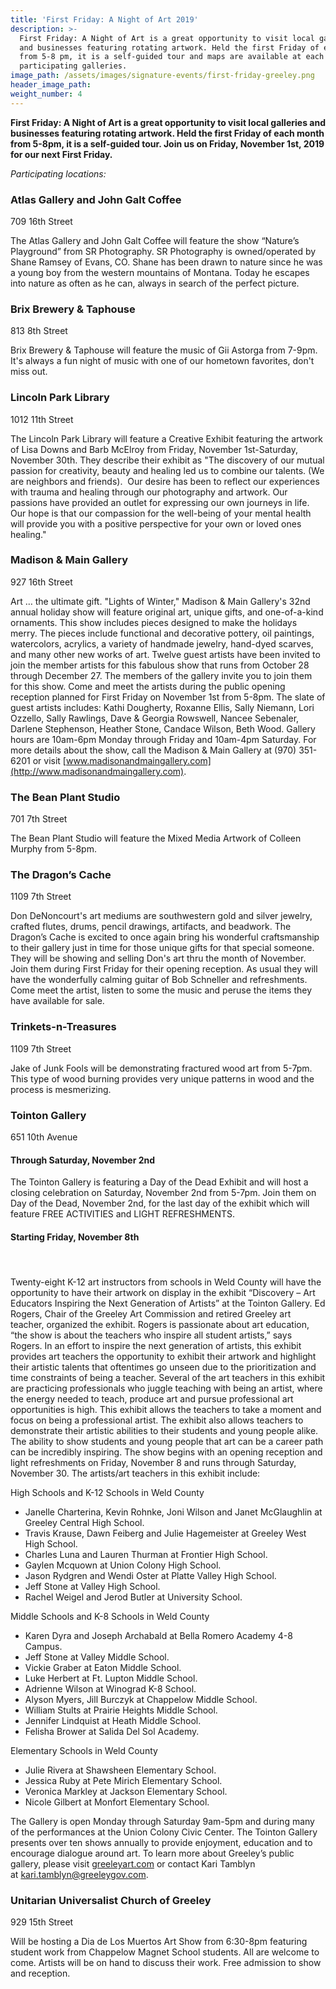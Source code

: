 ```yaml
---
title: 'First Friday: A Night of Art 2019'
description: >-
  First Friday: A Night of Art is a great opportunity to visit local galleries
  and businesses featuring rotating artwork. Held the first Friday of each month
  from 5-8 pm, it is a self-guided tour and maps are available at each of the
  participating galleries.
image_path: /assets/images/signature-events/first-friday-greeley.png
header_image_path:
weight_number: 4
---
```


**First Friday: A Night of Art is a great opportunity to visit local galleries and businesses featuring rotating artwork. Held the first Friday of each month from 5-8pm, it is a self-guided tour. Join us on Friday, November 1st, 2019 for our next First Friday.**

*Participating locations:*

### Atlas Gallery and John Galt Coffee

709 16th Street

The Atlas Gallery and John Galt Coffee will feature the show “Nature’s Playground” from SR Photography. SR Photography is owned/operated by Shane Ramsey of Evans, CO. Shane has been drawn to nature since he was a young boy from the western mountains of Montana. Today he escapes into nature as often as he can, always in search of the perfect picture.&nbsp;

### Brix Brewery & Taphouse

813 8th Street

Brix Brewery & Taphouse will feature the music of Gii Astorga from 7-9pm. It's always a fun night of music with one of our hometown favorites, don't miss out.

### Lincoln Park Library

1012 11th Street

The Lincoln Park Library will feature a Creative Exhibit featuring the artwork of Lisa Downs and Barb McElroy from Friday, November 1st-Saturday, November 30th. They describe their exhibit as "The discovery of our mutual passion for creativity, beauty and healing led us to combine our talents. (We are neighbors and friends).&nbsp; Our desire has been to reflect our experiences with trauma and healing through our photography and artwork. Our passions have provided an outlet for expressing our own journeys in life. Our hope is that our compassion for the well-being of your mental health will provide you with a positive perspective for your own or loved ones healing."&nbsp;

### Madison & Main Gallery

927 16th Street

Art … the ultimate gift. "Lights of Winter," Madison & Main Gallery's 32nd annual holiday show will feature original art, unique gifts, and one-of-a-kind ornaments. This show includes pieces designed to make the holidays merry. The pieces include functional and decorative pottery, oil paintings, watercolors, acrylics, a variety of handmade jewelry, hand-dyed scarves, and many other new works of art. Twelve guest artists have been invited to join the member artists for this fabulous show that runs from October 28 through December 27. The members of the gallery invite you to join them for this show. Come and meet the artists during the public opening reception planned for First Friday on November 1st from 5-8pm. The slate of guest artists includes: Kathi Dougherty, Roxanne Ellis, Sally Niemann, Lori Ozzello, Sally Rawlings, Dave & Georgia Rowswell, Nancee Sebenaler, Darlene Stephenson, Heather Stone, Candace Wilson, Beth Wood. Gallery hours are 10am-6pm Monday through Friday and 10am-4pm Saturday. For more details about the show, call the Madison & Main Gallery at (970) 351-6201 or visit [www.madisonandmaingallery.com](http://www.madisonandmaingallery.com).

### The Bean Plant Studio

701 7th Street

The Bean Plant Studio will feature the Mixed Media Artwork of Colleen Murphy from 5-8pm.

### The Dragon’s Cache

1109 7th Street

Don DeNoncourt's art mediums are southwestern gold and silver jewelry, crafted flutes, drums, pencil drawings, artifacts, and beadwork. The Dragon’s Cache is excited to once again bring his wonderful craftsmanship to their gallery just in time for those unique gifts for that special someone. They will be showing and selling Don's art thru the month of November. Join them during First Friday for their opening reception. As usual they will have the wonderfully calming guitar of Bob Schneller and refreshments. Come meet the artist, listen to some the music and peruse the items they have available for sale.

### Trinkets-n-Treasures

1109 7th Street

Jake of Junk Fools will be demonstrating fractured wood art from 5-7pm.&nbsp; This type of wood burning provides very unique patterns in wood and the process is mesmerizing.

### Tointon Gallery

651 10th Avenue

#### **Through Saturday, November 2nd**

The Tointon Gallery is featuring a Day of the Dead Exhibit and will host a closing celebration on Saturday, November 2nd from 5-7pm. Join them on Day of the Dead, November 2nd, for the last day of the exhibit which will feature FREE ACTIVITIES and LIGHT REFRESHMENTS.

#### **Starting Friday, November 8th**

#### &nbsp;

Twenty-eight K-12 art instructors from schools in Weld County will have the opportunity to have their artwork on display in the exhibit “Discovery – Art Educators Inspiring the Next Generation of Artists” at the Tointon Gallery. Ed Rogers, Chair of the Greeley Art Commission and retired Greeley art teacher, organized the exhibit. Rogers is passionate about art education, “the show is about the teachers who inspire all student artists,” says Rogers. In an effort to inspire the next generation of artists, this exhibit provides art teachers the opportunity to exhibit their artwork and highlight their artistic talents that oftentimes go unseen due to the prioritization and time constraints of being a teacher. Several of the art teachers in this exhibit are practicing professionals who juggle teaching with being an artist, where the energy needed to teach, produce art and pursue professional art opportunities is high. This exhibit allows the teachers to take a moment and focus on being a professional artist. The exhibit also allows teachers to demonstrate their artistic abilities to their students and young people alike. The ability to show students and young people that art can be a career path can be incredibly inspiring. The show begins with an opening reception and light refreshments on Friday, November 8 and runs through Saturday, November 30. The artists/art teachers in this exhibit include:

High Schools and K-12 Schools in Weld County

* Janelle Charterina, Kevin Rohnke, Joni Wilson and Janet McGlaughlin at Greeley Central High School.
* Travis Krause, Dawn Feiberg and Julie Hagemeister at Greeley West High School.
* Charles Luna and Lauren Thurman at Frontier High School.
* Gaylen Mcquown at Union Colony High School.
* Jason Rydgren and Wendi Oster at Platte Valley High School.
* Jeff Stone at Valley High School.
* Rachel Weigel and Jerod Butler at University School.

Middle Schools and K-8 Schools in Weld County

* Karen Dyra and Joseph Archabald at Bella Romero Academy 4-8 Campus.
* Jeff Stone at Valley Middle School.
* Vickie Graber at Eaton Middle School.
* Luke Herbert at Ft. Lupton Middle School.
* Adrienne Wilson at Winograd K-8 School.
* Alyson Myers, Jill Burczyk at Chappelow Middle School.
* William Stults at Prairie Heights Middle School.
* Jennifer Lindquist at Heath Middle School.
* Felisha Brower at Salida Del Sol Academy.

Elementary Schools in Weld County

* Julie Rivera at Shawsheen Elementary School.
* Jessica Ruby at Pete Mirich Elementary School.
* Veronica Markley at Jackson Elementary School.
* Nicole Gilbert at Monfort Elementary School.

The Gallery is open Monday through Saturday 9am-5pm and during many of the performances at the Union Colony Civic Center. The Tointon Gallery presents over ten shows annually to provide enjoyment, education and to encourage dialogue around art. To learn more about Greeley’s public gallery, please visit&nbsp;[greeleyart.com](http://greeleyart.com/)&nbsp;or contact Kari Tamblyn at&nbsp;[kari.tamblyn@greeleygov.com](mailto:kari.tamblyn@greeleygov.com).

### Unitarian Universalist Church of Greeley

929 15th Street

Will be hosting a Dia de Los Muertos Art Show from 6:30-8pm featuring student work from Chappelow Magnet School students. All are welcome to come. Artists will be on hand to discuss their work. Free admission to show and reception.